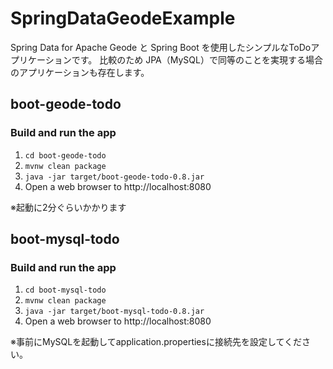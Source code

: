 ﻿# SpringDataGeodeExample

Spring Data for Apache Geode と Spring Boot を使用したシンプルなToDoアプリケーションです。
比較のため JPA（MySQL）で同等のことを実現する場合のアプリケーションも存在します。

## boot-geode-todo

### Build and run the app

1. `cd boot-geode-todo`
1. `mvnw clean package`
1. `java -jar target/boot-geode-todo-0.8.jar`
1. Open a web browser to http://localhost:8080

※起動に2分ぐらいかかります

## boot-mysql-todo

### Build and run the app

1. `cd boot-mysql-todo`
1. `mvnw clean package`
1. `java -jar target/boot-mysql-todo-0.8.jar`
1. Open a web browser to http://localhost:8080

※事前にMySQLを起動してapplication.propertiesに接続先を設定してください。

